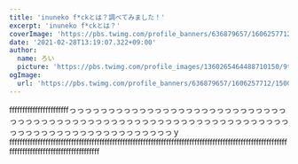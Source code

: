 ```yaml
---
title: 'inuneko f*ckとは？調べてみました！'
excerpt: 'inuneko f*ckとは？'
coverImage: 'https://pbs.twimg.com/profile_banners/636879657/1606257712/1500x500'
date: '2021-02-28T13:19:07.322+09:00'
author:
  name: ろい
  picture: 'https://pbs.twimg.com/profile_images/1360265464488710150/9tFz-ycm_400x400.jpg'
ogImage:
  url: 'https://pbs.twimg.com/profile_banners/636879657/1606257712/1500x500'
---
```


fffffffffffffffffffffffっっっっっっっっっっっっっっっっっっっっっっっっっっっっっっっっっっっっっっっっっっっっっっっっっっっっっっっっっっっっっっっっっっっっっっっっっっっっっっっっっっっっっｙfffffffffffffffffffffffffffffffffffffffffffffffffffffffffffffffffffffffffffffffffffffffffffffffffffffffffffffffffffffffffffffffffffffffffffffff